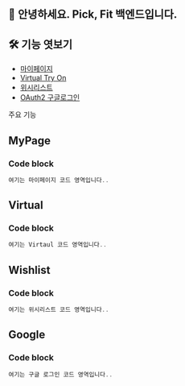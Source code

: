 ## 🙌 안녕하세요. Pick, Fit 백엔드입니다.
## 🛠 기능 엿보기
- [마이페이지](#MyPage)
- [Virtual Try On](#Virtual)
- [위시리스트](#Wistlist)
- [OAuth2 구글로그인](#Google)

주요 기능

## MyPage
### Code block
```js
여기는 마이페이지 코드 영역입니다..
```









## Virtual
### Code block
```js
여기는 Virtaul 코드 영역입니다..
```









## Wishlist
### Code block
```js
여기는 위시리스트 코드 영역입니다..
```









## Google
### Code block
```js
여기는 구글 로그인 코드 영역입니다..
```
